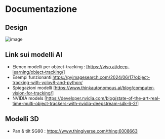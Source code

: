 # Documentazione

## Design

![image](https://github.com/user-attachments/assets/1a594653-264c-4067-aca8-1ab9b77bad14)

## Link sui modelli AI

* Elenco modelli per object-tracking : [https://viso.ai/deep-learning/object-tracking/]
* Esempi funzionanti https://pyimagesearch.com/2024/06/17/object-tracking-with-yolov8-and-python/
* Spiegazioni modelli [https://www.thinkautonomous.ai/blog/computer-vision-for-tracking/]
* NVIDIA models [https://developer.nvidia.com/blog/state-of-the-art-real-time-multi-object-trackers-with-nvidia-deepstream-sdk-6-2/]

## Modelli 3D

* Pan & tilt SG90 : https://www.thingiverse.com/thing:6008663